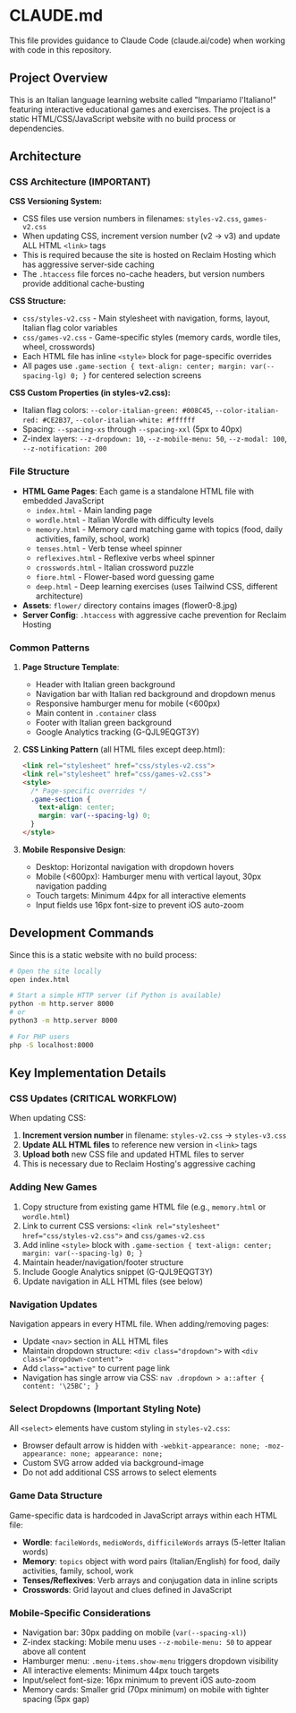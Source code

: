 # CLAUDE.md

This file provides guidance to Claude Code (claude.ai/code) when working with code in this repository.

## Project Overview

This is an Italian language learning website called "Impariamo l'Italiano!" featuring interactive educational games and exercises. The project is a static HTML/CSS/JavaScript website with no build process or dependencies.

## Architecture

### CSS Architecture (IMPORTANT)

**CSS Versioning System:**
- CSS files use version numbers in filenames: `styles-v2.css`, `games-v2.css`
- When updating CSS, increment version number (v2 → v3) and update ALL HTML `<link>` tags
- This is required because the site is hosted on Reclaim Hosting which has aggressive server-side caching
- The `.htaccess` file forces no-cache headers, but version numbers provide additional cache-busting

**CSS Structure:**
- `css/styles-v2.css` - Main stylesheet with navigation, forms, layout, Italian flag color variables
- `css/games-v2.css` - Game-specific styles (memory cards, wordle tiles, wheel, crosswords)
- Each HTML file has inline `<style>` block for page-specific overrides
- All pages use `.game-section { text-align: center; margin: var(--spacing-lg) 0; }` for centered selection screens

**CSS Custom Properties (in styles-v2.css):**
- Italian flag colors: `--color-italian-green: #008C45`, `--color-italian-red: #CE2B37`, `--color-italian-white: #ffffff`
- Spacing: `--spacing-xs` through `--spacing-xxl` (5px to 40px)
- Z-index layers: `--z-dropdown: 10`, `--z-mobile-menu: 50`, `--z-modal: 100`, `--z-notification: 200`

### File Structure
- **HTML Game Pages**: Each game is a standalone HTML file with embedded JavaScript
  - `index.html` - Main landing page
  - `wordle.html` - Italian Wordle with difficulty levels
  - `memory.html` - Memory card matching game with topics (food, daily activities, family, school, work)
  - `tenses.html` - Verb tense wheel spinner
  - `reflexives.html` - Reflexive verbs wheel spinner
  - `crosswords.html` - Italian crossword puzzle
  - `fiore.html` - Flower-based word guessing game
  - `deep.html` - Deep learning exercises (uses Tailwind CSS, different architecture)
- **Assets**: `flower/` directory contains images (flower0-8.jpg)
- **Server Config**: `.htaccess` with aggressive cache prevention for Reclaim Hosting

### Common Patterns

1. **Page Structure Template**:
   - Header with Italian green background
   - Navigation bar with Italian red background and dropdown menus
   - Responsive hamburger menu for mobile (<600px)
   - Main content in `.container` class
   - Footer with Italian green background
   - Google Analytics tracking (G-QJL9EQGT3Y)

2. **CSS Linking Pattern** (all HTML files except deep.html):
   ```html
   <link rel="stylesheet" href="css/styles-v2.css">
   <link rel="stylesheet" href="css/games-v2.css">
   <style>
     /* Page-specific overrides */
     .game-section {
       text-align: center;
       margin: var(--spacing-lg) 0;
     }
   </style>
   ```

3. **Mobile Responsive Design**:
   - Desktop: Horizontal navigation with dropdown hovers
   - Mobile (<600px): Hamburger menu with vertical layout, 30px navigation padding
   - Touch targets: Minimum 44px for all interactive elements
   - Input fields use 16px font-size to prevent iOS auto-zoom

## Development Commands

Since this is a static website with no build process:

```bash
# Open the site locally
open index.html

# Start a simple HTTP server (if Python is available)
python -m http.server 8000
# or
python3 -m http.server 8000

# For PHP users
php -S localhost:8000
```

## Key Implementation Details

### CSS Updates (CRITICAL WORKFLOW)

When updating CSS:
1. **Increment version number** in filename: `styles-v2.css` → `styles-v3.css`
2. **Update ALL HTML files** to reference new version in `<link>` tags
3. **Upload both** new CSS file and updated HTML files to server
4. This is necessary due to Reclaim Hosting's aggressive caching

### Adding New Games
1. Copy structure from existing game HTML file (e.g., `memory.html` or `wordle.html`)
2. Link to current CSS versions: `<link rel="stylesheet" href="css/styles-v2.css">` and `css/games-v2.css`
3. Add inline `<style>` block with `.game-section { text-align: center; margin: var(--spacing-lg) 0; }`
4. Maintain header/navigation/footer structure
5. Include Google Analytics snippet (G-QJL9EQGT3Y)
6. Update navigation in ALL HTML files (see below)

### Navigation Updates
Navigation appears in every HTML file. When adding/removing pages:
- Update `<nav>` section in ALL HTML files
- Maintain dropdown structure: `<div class="dropdown">` with `<div class="dropdown-content">`
- Add `class="active"` to current page link
- Navigation has single arrow via CSS: `nav .dropdown > a::after { content: '\25BC'; }`

### Select Dropdowns (Important Styling Note)
All `<select>` elements have custom styling in `styles-v2.css`:
- Browser default arrow is hidden with `-webkit-appearance: none; -moz-appearance: none; appearance: none;`
- Custom SVG arrow added via background-image
- Do not add additional CSS arrows to select elements

### Game Data Structure
Game-specific data is hardcoded in JavaScript arrays within each HTML file:
- **Wordle**: `facileWords`, `medioWords`, `difficileWords` arrays (5-letter Italian words)
- **Memory**: `topics` object with word pairs (Italian/English) for food, daily activities, family, school, work
- **Tenses/Reflexives**: Verb arrays and conjugation data in inline scripts
- **Crosswords**: Grid layout and clues defined in JavaScript

### Mobile-Specific Considerations
- Navigation bar: 30px padding on mobile (`var(--spacing-xl)`)
- Z-index stacking: Mobile menu uses `--z-mobile-menu: 50` to appear above all content
- Hamburger menu: `.menu-items.show-menu` triggers dropdown visibility
- All interactive elements: Minimum 44px touch targets
- Input/select font-size: 16px minimum to prevent iOS auto-zoom
- Memory cards: Smaller grid (70px minimum) on mobile with tighter spacing (5px gap)